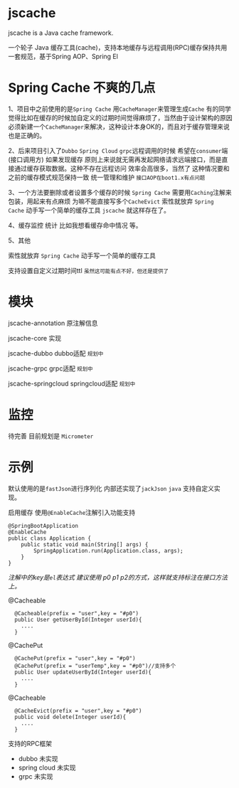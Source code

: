 # jscache

jscache is a Java cache framework.

一个轮子 Java 缓存工具(cache)，支持本地缓存与远程调用(RPC)缓存保持共用一套规范，基于Spring AOP、Spring El

# Spring Cache 不爽的几点
1、项目中之前使用的是`Spring Cache` 用`CacheManager`来管理生成`Cache` 有的同学觉得比如在缓存的时候加自定义的过期时间觉得麻烦了，当然由于设计架构的原因必须新建一个`CacheManager`来解决，这种设计本身OK的，而且对于缓存管理来说也是正确的。
  
 2、后来项目引入了`Dubbo` `Spring Cloud` `grpc`远程调用的时候 希望在`consumer`端(接口调用方) 如果发现缓存 原则上来说就无需再发起网络请求远端接口，而是直接通过缓存获取数据。这种不存在远程访问 效率会高很多，当然了 这种情况要和之前的缓存模式规范保持一致 统一管理和维护 `接口AOP在boot1.x有点问题`
 
 3、一个方法要删除或者设置多个缓存的时候 `Spring Cache` 需要用`Caching`注解来包装，用起来有点麻烦 为嘛不能直接写多个`CacheEvict`
索性就放弃 `Spring Cache` 动手写一个简单的缓存工具 `jscache` 就这样存在了。

 4、缓存监控 统计 比如我想看缓存命中情况 等。  
 
 5、其他
 
 索性就放弃 `Spring Cache` 动手写一个简单的缓存工具 
 
 支持设置自定义过期时间ttl `虽然这可能有点不好，但还是提供了`    

# 模块
jscache-annotation 原注解信息 

jscache-core       实现

jscache-dubbo      dubbo适配 `规划中`

jscache-grpc       grpc适配 `规划中`
 
jscache-springcloud springcloud适配 `规划中`

# 监控
 
 待完善 目前规划是 `Micrometer` 



# 示例

默认使用的是`fastJson`进行序列化 内部还实现了`jackJson` `java` 支持自定义实现。

启用缓存 使用`@EnableCache`注解引入功能支持

```
@SpringBootApplication
@EnableCache
public class Application {
    public static void main(String[] args) {
        SpringApplication.run(Application.class, args);
    }
}
```
 *注解中的key是`el`表达式 建议使用 p0 p1 p2的方式，这样就支持标注在接口方法上。*

@Cacheable
```
  @Cacheable(prefix = "user",key = "#p0")
  public User getUserById(Integer userId){
    ....
  }
```
@CachePut
```
  @CachePut(prefix = "user",key = "#p0")
  @CachePut(prefix = "userTemp",key = "#p0")//支持多个
  public User updateUserById(Integer userId){
    ....
  }
```
@Cacheable
```
  @CacheEvict(prefix = "user",key = "#p0")
  public void delete(Integer userId){
    ....
  }
```


支持的RPC框架

* dubbo  未实现
* spring cloud   未实现
* grpc   未实现